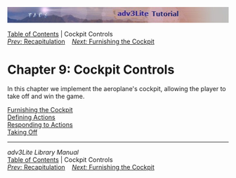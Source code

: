 ![](topbar.jpg)

[Table of Contents](toc.htm) \| Cockpit Controls  
[*Prev:* Recapitulation](recap.htm)    [*Next:* Furnishing the
Cockpit](furnishing.htm)    

# Chapter 9: Cockpit Controls

In this chapter we implement the aeroplane's cockpit, allowing the
player to take off and win the game.

[Furnishing the Cockpit](furnishing.htm)  
[Defining Actions](actions.htm)  
[Responding to Actions](responding.htm)  
[Taking Off](takeoff.htm)  

------------------------------------------------------------------------

*adv3Lite Library Manual*  
[Table of Contents](toc.htm) \| Cockpit Controls  
[*Prev:* Recapitulation](recap.htm)    [*Next:* Furnishing the
Cockpit](furnishing.htm)    

